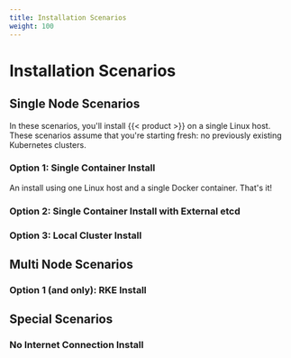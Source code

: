 ```yaml
---
title: Installation Scenarios
weight: 100
---
```


# Installation Scenarios

## Single Node Scenarios

In these scenarios, you'll install {{< product >}} on a single Linux host. These scenarios assume that you're starting fresh: no previously existing Kubernetes clusters.

### Option 1: Single Container Install

An install using one Linux host and a single Docker container. That's it!

### Option 2: Single Container Install with External etcd

### Option 3: Local Cluster Install

## Multi Node Scenarios

### Option 1 (and only): RKE Install

## Special Scenarios

### No Internet Connection Install
